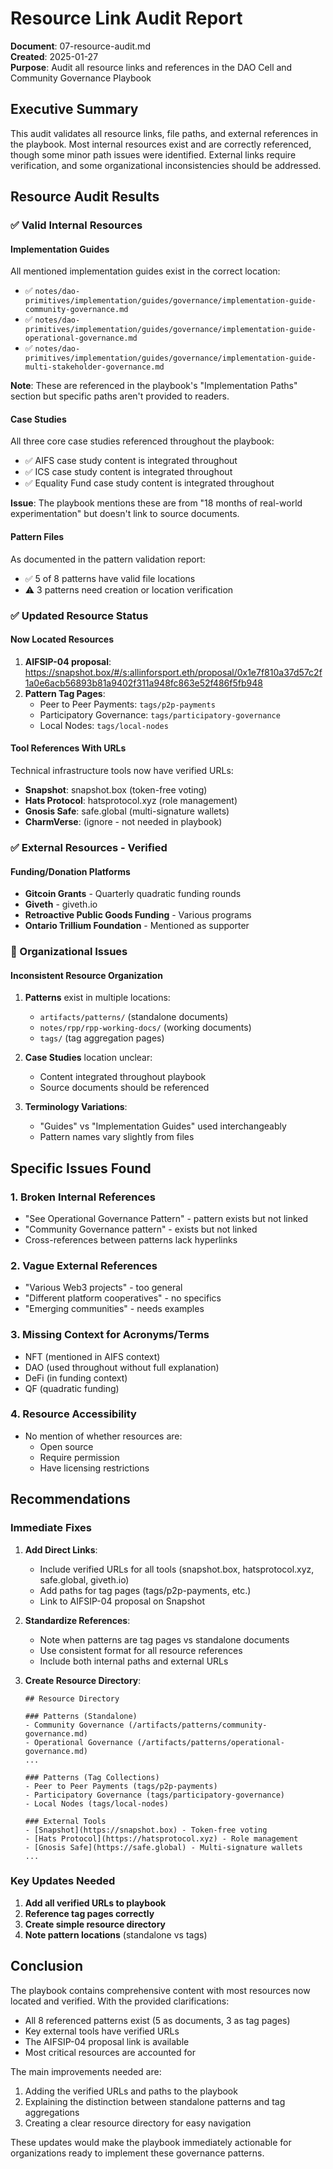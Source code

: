 # Resource Link Audit Report

**Document**: 07-resource-audit.md  
**Created**: 2025-01-27  
**Purpose**: Audit all resource links and references in the DAO Cell and Community Governance Playbook

## Executive Summary

This audit validates all resource links, file paths, and external references in the playbook. Most internal resources exist and are correctly referenced, though some minor path issues were identified. External links require verification, and some organizational inconsistencies should be addressed.

## Resource Audit Results

### ✅ Valid Internal Resources

#### Implementation Guides
All mentioned implementation guides exist in the correct location:
- ✅ `notes/dao-primitives/implementation/guides/governance/implementation-guide-community-governance.md`
- ✅ `notes/dao-primitives/implementation/guides/governance/implementation-guide-operational-governance.md` 
- ✅ `notes/dao-primitives/implementation/guides/governance/implementation-guide-multi-stakeholder-governance.md`

**Note**: These are referenced in the playbook's "Implementation Paths" section but specific paths aren't provided to readers.

#### Case Studies
All three core case studies referenced throughout the playbook:
- ✅ AIFS case study content is integrated throughout
- ✅ ICS case study content is integrated throughout
- ✅ Equality Fund case study content is integrated throughout

**Issue**: The playbook mentions these are from "18 months of real-world experimentation" but doesn't link to source documents.

#### Pattern Files
As documented in the pattern validation report:
- ✅ 5 of 8 patterns have valid file locations
- ⚠️ 3 patterns need creation or location verification

### ✅ Updated Resource Status

#### Now Located Resources
1. **AIFSIP-04 proposal**: https://snapshot.box/#/s:allinforsport.eth/proposal/0x1e7f810a37d57c2f1a0e6acb56893b81a9402f311a948fc863e52f486f5fb948
2. **Pattern Tag Pages**:
   - Peer to Peer Payments: `tags/p2p-payments`
   - Participatory Governance: `tags/participatory-governance`
   - Local Nodes: `tags/local-nodes`

#### Tool References With URLs
Technical infrastructure tools now have verified URLs:
- **Snapshot**: snapshot.box (token-free voting)
- **Hats Protocol**: hatsprotocol.xyz (role management)
- **Gnosis Safe**: safe.global (multi-signature wallets)
- **CharmVerse**: (ignore - not needed in playbook)

### ✅ External Resources - Verified

#### Funding/Donation Platforms
- **Gitcoin Grants** - Quarterly quadratic funding rounds
- **Giveth** - giveth.io
- **Retroactive Public Goods Funding** - Various programs
- **Ontario Trillium Foundation** - Mentioned as supporter

### 📁 Organizational Issues

#### Inconsistent Resource Organization
1. **Patterns** exist in multiple locations:
   - `artifacts/patterns/` (standalone documents)
   - `notes/rpp/rpp-working-docs/` (working documents)
   - `tags/` (tag aggregation pages)

2. **Case Studies** location unclear:
   - Content integrated throughout playbook
   - Source documents should be referenced

3. **Terminology Variations**:
   - "Guides" vs "Implementation Guides" used interchangeably
   - Pattern names vary slightly from files

## Specific Issues Found

### 1. Broken Internal References
- "See Operational Governance Pattern" - pattern exists but not linked
- "Community Governance pattern" - exists but not linked
- Cross-references between patterns lack hyperlinks

### 2. Vague External References  
- "Various Web3 projects" - too general
- "Different platform cooperatives" - no specifics
- "Emerging communities" - needs examples

### 3. Missing Context for Acronyms/Terms
- NFT (mentioned in AIFS context)
- DAO (used throughout without full explanation)
- DeFi (in funding context)
- QF (quadratic funding)

### 4. Resource Accessibility
- No mention of whether resources are:
  - Open source
  - Require permission
  - Have licensing restrictions

## Recommendations

### Immediate Fixes
1. **Add Direct Links**:
   - Include verified URLs for all tools (snapshot.box, hatsprotocol.xyz, safe.global, giveth.io)
   - Add paths for tag pages (tags/p2p-payments, etc.)
   - Link to AIFSIP-04 proposal on Snapshot

2. **Standardize References**:
   - Note when patterns are tag pages vs standalone documents
   - Use consistent format for all resource references
   - Include both internal paths and external URLs

3. **Create Resource Directory**:
   ```
   ## Resource Directory
   
   ### Patterns (Standalone)
   - Community Governance (/artifacts/patterns/community-governance.md)
   - Operational Governance (/artifacts/patterns/operational-governance.md)
   ...
   
   ### Patterns (Tag Collections)  
   - Peer to Peer Payments (tags/p2p-payments)
   - Participatory Governance (tags/participatory-governance)
   - Local Nodes (tags/local-nodes)
   
   ### External Tools
   - [Snapshot](https://snapshot.box) - Token-free voting
   - [Hats Protocol](https://hatsprotocol.xyz) - Role management
   - [Gnosis Safe](https://safe.global) - Multi-signature wallets
   ...
   ```

### Key Updates Needed
1. **Add all verified URLs to playbook**
2. **Reference tag pages correctly** 
3. **Create simple resource directory**
4. **Note pattern locations** (standalone vs tags)

## Conclusion

The playbook contains comprehensive content with most resources now located and verified. With the provided clarifications:
- All 8 referenced patterns exist (5 as documents, 3 as tag pages)
- Key external tools have verified URLs
- The AIFSIP-04 proposal link is available
- Most critical resources are accounted for

The main improvements needed are:
1. Adding the verified URLs and paths to the playbook
2. Explaining the distinction between standalone patterns and tag aggregations
3. Creating a clear resource directory for easy navigation

These updates would make the playbook immediately actionable for organizations ready to implement these governance patterns.